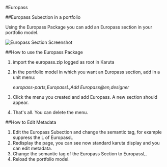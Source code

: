 #Europass

##Europass Subection in a portfolio

Using the Europass Package you can add an Europass section in your portfolio model.

![Europass Section Screenshot](https://github.com/karutaproject/karuta-templates/blob/master/Europass/EuropassScreenshot.jpg "Europass Section Screenshot")

##How to use the Europass Package

1. import the europass.zip logged as root in Karuta
1. In the portfolio model in which you want an Europass section, add in a unit menu: 

    *europass-parts,EuropassL,Add Europass@en,designer*
1. Click the menu you created and add Europass. A new section should appear.
1. That's all. You can delete the menu.

##How to Edit Metadata

1. Edit the Europass Subection and change the semantic tag, for example suppress the L of EuropassL
2. Redisplay the page, you can see now standard karuta display and you can edit metadata.
3. Change the semantic tag of the Europass Section to EuropassL.
4. Reload the portfolio model.
